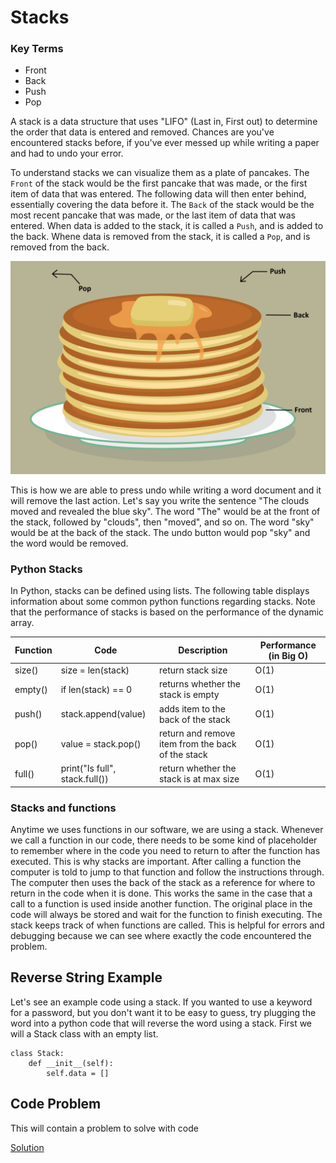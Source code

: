 # Stacks

### Key Terms

- Front
- Back
- Push
- Pop

A stack is a data structure that uses "LIFO" (Last in, First out) to determine the order that data is entered and removed.
Chances are you've encountered stacks before, if you've ever messed up while writing a paper and had to undo your error. 

To understand stacks we can visualize them as a plate of pancakes. 
The `Front` of the stack would be the first pancake that was made, or the first item of data that was entered. 
The following data will then enter behind, essentially covering the data before it. 
The `Back` of the stack would be the most recent pancake that was made, or the last item of data that was entered.
When data is added to the stack, it is called a `Push`, and is added to the back.
Whene data is removed from the stack, it is called a `Pop`, and is removed from the back.

![pancake_design](pancake-stack.png)


This is how we are able to press undo while writing a word document and it will remove the last action.
Let's say you write the sentence "The clouds moved and revealed the blue sky". The word "The" would be at the front of the stack, followed by "clouds", then "moved",
and so on. The word "sky" would be at the back of the stack. The undo button would pop "sky" and the word would be removed.

### Python Stacks

In Python, stacks can be defined using lists. The following table displays information about some common python functions regarding stacks.
Note that the performance of stacks is based on the performance of the dynamic array.

| Function          | Code              | Description          | Performance (in Big O)          |
| ----------------- | ----------------- | -------------------- | --------------------- |
| size() | size = len(stack) | return stack size | O(1)  |
| empty() | if len(stack) == 0 | returns whether the stack is empty | O(1)  |
| push() | stack.append(value) | adds item to the back of the stack | O(1)  |
| pop() | value = stack.pop() | return and remove item from the back of the stack | O(1)  |
| full() | print("Is full", stack.full()) | return whether the stack is at max size | O(1)  |





### Stacks and functions

Anytime we uses functions in our software, we are using a stack. Whenever we call a function in our code, there needs to be some 
kind of placeholder to remember where in the code you need to return to after the function has executed. This is why stacks are important.
After calling a function the computer is told to jump to that function and follow the instructions through. The computer then uses the back
of the stack as a reference for where to return in the code when it is done.
This works the same in the case that a call to a function is used inside another function. The original place in the code will always be
stored and wait for the function to finish executing.
The stack keeps track of when functions are called. This is helpful for errors and debugging because we can see where exactly the code encountered the problem.



## Reverse String Example

Let's see an example code using a stack. If you wanted to use a keyword for a password, but you don't want it to be easy to guess, try plugging the word into
a python code that will reverse the word using a stack. First we will a Stack class with an empty list.
```
class Stack:
    def __init__(self):
        self.data = []        
```

## Code Problem

This will contain a problem to solve with code

[Solution](stack-solution.py)

